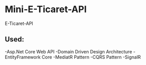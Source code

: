 # Mini-E-Ticaret-API
E-Ticaret-API


## Used:
-Asp.Net Core Web API
-Domain Driven Design Architecture
-EntityFramework Core
-MediatR Pattern
-CQRS Pattern
-SignalR
